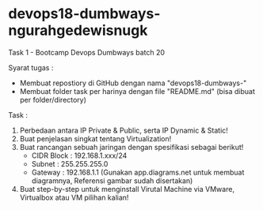 # devops18-dumbways-ngurahgedewisnugk
Task 1 - Bootcamp Devops Dumbways batch 20 

Syarat tugas :
- Membuat repostiory di GitHub dengan nama "devops18-dumbways-<nama>"
- Membuat folder task per harinya dengan file "README.md" (bisa dibuat per folder/directory)

Task :
1. Perbedaan antara IP Private & Public, serta IP Dynamic & Static!
2. Buat penjelasan singkat tentang Virtualization!
3. Buat rancangan sebuah jaringan dengan spesifikasi sebagai berikut!
      - CIDR Block : 192.168.1.xxx/24
      - Subnet : 255.255.255.0
      - Gateway : 192.168.1.1
(Gunakan app.diagrams.net untuk membuat diagramnya, Referensi gambar sudah disertakan)
4. Buat step-by-step untuk menginstall Virutal Machine via VMware, Virtualbox atau VM pilihan kalian!
